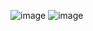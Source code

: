 ![image](https://github.com/Alejandro-git-2022/Calculadora-Android-1/assets/106359817/400c015c-e5cb-4979-bc2b-666ed80785fd)
![image](https://github.com/Alejandro-git-2022/Calculadora-Android-1/assets/106359817/a755d641-35f5-401c-a06a-1fb54f1d1b4a)

